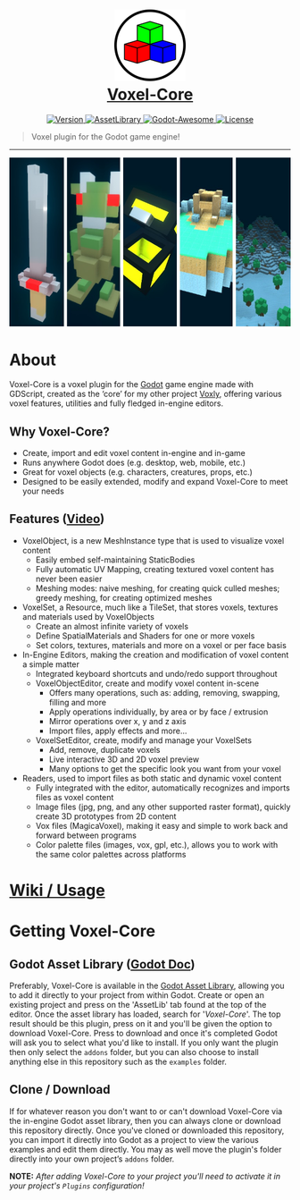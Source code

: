 <h1 align="center">
	<a href="https://github.com/ClarkThyLord/Voxel-Core">
		<img width="128px" src="./addons/voxel-core/voxel-core.svg?sanitize=true" alt="" />
		<br />
		Voxel-Core
	</a>
</h1>

<p align="center">
	<a href="https://github.com/ClarkThyLord/Voxel-Core/releases">
		<img src="https://img.shields.io/badge/Version-4.0.0-green.svg" alt="Version">
	</a>
	<a href="https://godotengine.org/asset-library/asset/465">
		<img src="https://img.shields.io/badge/Godot-AssetLibrary-blue.svg?logo=data:image/png;base64,iVBORw0KGgoAAAANSUhEUgAAABAAAAAQCAYAAAAf8/9hAAAAAXNSR0IArs4c6QAAAARnQU1BAACxjwv8YQUAAAAJcEhZcwAADsMAAA7DAcdvqGQAAAAYdEVYdFNvZnR3YXJlAHBhaW50Lm5ldCA0LjEuNv1OCegAAACZSURBVDhPzYzBDYMwEAQt0VjCJxWkq1TBkybyIU3kw58iAJ1vF1bmUBLEIyONbN/tOp3O7fGcTDwz0WwXhiMR2cJlWYjU/EIZ+sZ721aoH/sAVYfD7j1MhgapMcoOVYfD66XOGizx5I5ZVB0OGdQ37/qxiarD4S+i6uSvAQPNq1/kTEHV0QDvkbpHdUWDn0RlSxQuRfRvSGkGI8iOwHqmdCcAAAAASUVORK5CYII=" alt="AssetLibrary">
	</a>
	<a href="https://github.com/godotengine/awesome-godot">
		<img src="https://awesome.re/mentioned-badge.svg" alt="Godot-Awesome">
	</a>
	<a href="https://github.com/ClarkThyLord/Voxel-Core/blob/master/LICENSE">
		<img src="https://img.shields.io/badge/License-MIT-brightgreen.svg" alt="License">
	</a>
</p>

> Voxel plugin for the Godot game engine!

---
<p align="center">
	<img src="./images/voxel-core.promo.jpg" alt="" />
</p>

# About
Voxel-Core is a voxel plugin for the [Godot](https://github.com/godotengine/godot) game engine made with GDScript, created as the ‘core’ for my other project [Voxly](https://github.com/ClarkThyLord/Voxly), offering various voxel features, utilities and fully fledged in-engine editors.

## Why Voxel-Core?
- Create, import and edit voxel content in-engine and in-game
- Runs anywhere Godot does (e.g. desktop, web, mobile, etc.)
- Great for voxel objects (e.g. characters, creatures, props, etc.)
- Designed to be easily extended, modify and expand Voxel-Core to meet your needs

## Features ([Video](https://youtu.be/cnHA7uZahp8))
- VoxelObject, is a new MeshInstance type that is used to visualize voxel content
	- Easily embed self-maintaining StaticBodies
	- Fully automatic UV Mapping, creating textured voxel content has never been easier
	- Meshing modes: naive meshing, for creating quick culled meshes; greedy meshing, for creating optimized meshes
- VoxelSet, a Resource, much like a TileSet, that stores voxels, textures and materials used by VoxelObjects
	- Create an almost infinite variety of voxels
	- Define SpatialMaterials and Shaders for one or more voxels
	- Set colors, textures, materials and more on a voxel or per face basis
- In-Engine Editors, making the creation and modification of voxel content a simple matter
	- Integrated keyboard shortcuts and undo/redo support throughout
	- VoxelObjectEditor, create and modify voxel content in-scene
		- Offers many operations, such as: adding, removing, swapping, filling and more
		- Apply operations individually, by area or by face / extrusion
		- Mirror operations over x, y and z axis
		- Import files, apply effects and more...
	- VoxelSetEditor, create, modify and manage your VoxelSets
		- Add, remove, duplicate voxels
		- Live interactive 3D and 2D voxel preview
		- Many options to get the specific look you want from your voxel
- Readers, used to import files as both static and dynamic voxel content
	- Fully integrated with the editor, automatically recognizes and imports files as voxel content
	- Image files (jpg, png, and any other supported raster format), quickly create 3D prototypes from 2D content
	- Vox files (MagicaVoxel), making it easy and simple to work back and forward between programs
	- Color palette files (images, vox, gpl, etc.), allows you to work with the same color palettes across platforms

# [Wiki / Usage](https://github.com/ClarkThyLord/Voxel-Core/wiki)

# Getting Voxel-Core
## Godot Asset Library ([Godot Doc](https://docs.godotengine.org/en/stable/tutorials/plugins/editor/installing_plugins.html))
Preferably, Voxel-Core is available in the [Godot Asset Library](https://godotengine.org/asset-library/asset/465), allowing you to add it directly to your project from within Godot. Create or open an existing project and press on the 'AssetLib' tab found at the top of the editor. Once the asset library has loaded, search for  '*Voxel-Core*'. The top result should be this plugin, press on it and you'll be given the option to download Voxel-Core. Press to download and once it's completed Godot will ask you to select what you'd like to install. If you only want the plugin then only select the `addons` folder, but you can also choose to install anything else in this repository such as the `examples` folder. 

## Clone / Download
If for whatever reason you don't want to or can't download Voxel-Core via the in-engine Godot asset library, then you can always clone or download this repository directly. Once you've cloned or downloaded this repository, you can import it directly into Godot as a project to view the various examples and edit them directly. You may as well move the plugin's folder directly into your own project’s `addons` folder.

**NOTE:** *After adding Voxel-Core to your project you'll need to activate it in your project's `Plugins` configuration!*

